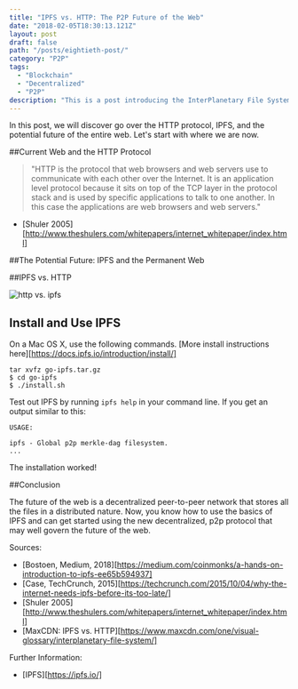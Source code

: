 ```yaml
---
title: "IPFS vs. HTTP: The P2P Future of the Web"
date: "2018-02-05T18:30:13.121Z"
layout: post
draft: false
path: "/posts/eightieth-post/"
category: "P2P"
tags:
  - "Blockchain"
  - "Decentralized"
  - "P2P"
description: "This is a post introducing the InterPlanetary File System and the potential future of the web as we know it."
---
```


In this post, we will discover go over the HTTP protocol, IPFS, and the potential future of the entire web. Let's start with where we are now. 

##Current Web and the HTTP Protocol

>"HTTP is the protocol that web browsers and web servers use to communicate with each other over the Internet. It is an application level protocol because it sits on top of the TCP layer in the protocol stack and is used by specific applications to talk to one another. In this case the applications are web browsers and web servers." 
- [Shuler 2005][http://www.theshulers.com/whitepapers/internet_whitepaper/index.html]

##The Potential Future: IPFS and the Permanent Web

##IPFS vs. HTTP

![http vs. ipfs](./httpvsipfs.jpeg)

## Install and Use IPFS

On a Mac OS X, use the following commands. [More install instructions here][https://docs.ipfs.io/introduction/install/]

```
tar xvfz go-ipfs.tar.gz
$ cd go-ipfs
$ ./install.sh
```

Test out IPFS by running `ipfs help` in your command line. If you get an output similar to this: 
```
USAGE: 

ipfs - Global p2p merkle-dag filesystem.
...
```

The installation worked! 

##Conclusion

The future of the web is a decentralized peer-to-peer network that stores all the files in a distributed nature. Now, you know how to use the basics of IPFS and can get started using the new decentralized, p2p protocol that may well govern the future of the web. 

Sources: 

- [Bostoen, Medium, 2018][https://medium.com/coinmonks/a-hands-on-introduction-to-ipfs-ee65b594937]
- [Case, TechCrunch, 2015][https://techcrunch.com/2015/10/04/why-the-internet-needs-ipfs-before-its-too-late/]
- [Shuler 2005][http://www.theshulers.com/whitepapers/internet_whitepaper/index.html]
- [MaxCDN: IPFS vs. HTTP][https://www.maxcdn.com/one/visual-glossary/interplanetary-file-system/]

Further Information: 
- [IPFS][https://ipfs.io/]
